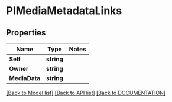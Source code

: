 # PIMediaMetadataLinks

## Properties
Name | Type | Notes
------------ | ------------- | -------------
**Self** | **string**
**Owner** | **string**
**MediaData** | **string**

[[Back to Model list]](../../DOCUMENTATION.md#documentation-for-models) [[Back to API list]](../../DOCUMENTATION.md#documentation-for-api-endpoints) [[Back to DOCUMENTATION]](../../DOCUMENTATION.md)
